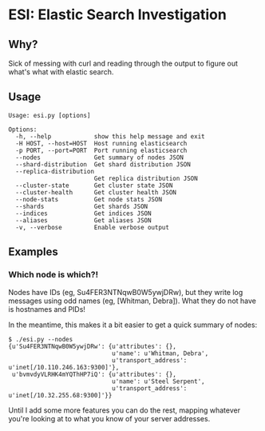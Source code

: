 # ESI: Elastic Search Investigation

## Why?

Sick of messing with curl and reading through the output to figure out
what's what with elastic search.

## Usage

    Usage: esi.py [options]

    Options:
      -h, --help            show this help message and exit
      -H HOST, --host=HOST  Host running elasticsearch
      -p PORT, --port=PORT  Port running elasticsearch
      --nodes               Get summary of nodes JSON
      --shard-distribution  Get shard distribution JSON
      --replica-distribution
                            Get replica distribution JSON
      --cluster-state       Get cluster state JSON
      --cluster-health      Get cluster health JSON
      --node-stats          Get node stats JSON
      --shards              Get shards JSON
      --indices             Get indices JSON
      --aliases             Get aliases JSON
      -v, --verbose         Enable verbose output

## Examples

### Which node is which?!

Nodes have IDs (eg, Su4FER3NTNqwB0W5ywjDRw), but they write log
messages using odd names (eg, [Whitman, Debra]).  What they do
not have is hostnames and PIDs!

In the meantime, this makes it a bit easier to get a quick summary
of nodes:

    $ ./esi.py --nodes
    {u'Su4FER3NTNqwB0W5ywjDRw': {u'attributes': {},
                                 u'name': u'Whitman, Debra',
                                 u'transport_address': u'inet[/10.110.246.163:9300]'},
     u'bvmvdyVLRHK4mYQThHP7iQ': {u'attributes': {},
                                 u'name': u'Steel Serpent',
                                 u'transport_address': u'inet[/10.32.255.68:9300]'}}

Until I add some more features you can do the rest, mapping whatever you're
looking at to what you know of your server addresses.
